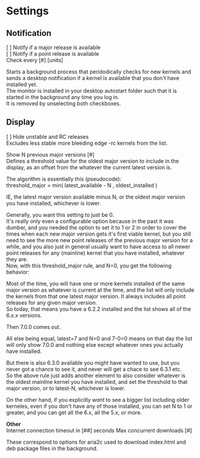 # Settings

## Notification
\[ \] Notify if a major release is available  
\[ \] Notify if a point release is available  
Check every \[#\] \[units\]  

Starts a background process that peridodically checks for new kernels and sends a desktop notification if a kernel is available that you don't have installed yet.  
The monitor is installed in your desktop autostart folder such that it is started in the background any time you log in.  
It is removed by unselecting both checkboxes.  

## Display
\[ \] Hide unstable and RC releases  
Excludes less stable more bleeding edge -rc kernels from the list.

Show N previous major versions \[#\]  
Defines a threshold value for the oldest major version to include in the display, as an offset from the whatever the current latest version is.  

The algorithm is essentially this (pseudocode):  
threshold_major = min( latest_available - N , oldest_installed )  

IE, the latest major version available minus N, or the oldest major version you have installed, whichever is lower.

Generally, you want this setting to just be 0.  
It's really only even a configurable option because in the past it was dumber, and you needed the option to set it to 1 or 2 in order to cover the times when each new major version gets it's first viable kernel, but you still need to see the more new point releases of the previous major version for a while, and you also just in general usually want to have access to all newer point releases for any (mainline) kernel that you have installed, whatever they are.  
Now, with this threshold_major rule, and N=0, you get the following behavior:  

Most of the time, you will have one or more kernels installed of the same major version as whatever is current at the time, and the list will only include the kernels from that one latest major version. It always includes all point releases for any given major version.  
So today, that means you have a 6.2.2 installed and the list shows all of the 6.x.x versions.  

Then 7.0.0 comes out.  

All else being equal, latest=7 and N=0 and 7-0=0 means on that day the list will only show 7.0.0 and nothing else except whatever ones you actually have installed.  

But there is also 6.3.0 available you might have wanted to use, but you never got a chance to see it, and never will get a chace to see 6.3.1 etc.  
So the above rule just adds another element to also consider whatever is the oldest mainline kernel you have installed, and set the threshold to that major version, or to latest-N, whichever is lower.  

On the other hand, if you explicitly *want* to see a bigger list including older kerneles, even if you don't have any of those installed, you can set N to 1 or greater, and you can get all the 6.x, all the 5.x, or more.  

**Other**  
Internet connection timeout in \[##\] seconds
Max concurrent downloads \[#\]

These correspond to options for aria2c used to download index.html and deb package files in the background.
